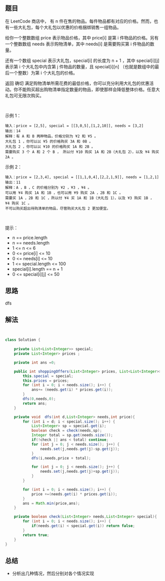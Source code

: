 
## 题目

在 LeetCode 商店中， 有 n 件在售的物品。每件物品都有对应的价格。然而，也有一些大礼包，每个大礼包以优惠的价格捆绑销售一组物品。

给你一个整数数组 price 表示物品价格，其中 price[i] 是第 i 件物品的价格。另有一个整数数组 needs 表示购物清单，其中 needs[i] 是需要购买第 i 件物品的数量。

还有一个数组 special 表示大礼包，special[i] 的长度为 n + 1 ，其中 special[i][j] 表示第 i 个大礼包中内含第 j 件物品的数量，且 special[i][n] （也就是数组中的最后一个整数）为第 i 个大礼包的价格。

返回 确切 满足购物清单所需花费的最低价格，你可以充分利用大礼包的优惠活动。你不能购买超出购物清单指定数量的物品，即使那样会降低整体价格。任意大礼包可无限次购买。

 

示例 1：

    输入：price = [2,5], special = [[3,0,5],[1,2,10]], needs = [3,2]
    输出：14
    解释：有 A 和 B 两种物品，价格分别为 ¥2 和 ¥5 。 
    大礼包 1 ，你可以以 ¥5 的价格购买 3A 和 0B 。 
    大礼包 2 ，你可以以 ¥10 的价格购买 1A 和 2B 。 
    需要购买 3 个 A 和 2 个 B ， 所以付 ¥10 购买 1A 和 2B（大礼包 2），以及 ¥4 购买 2A 。
示例 2：

    输入：price = [2,3,4], special = [[1,1,0,4],[2,2,1,9]], needs = [1,2,1]
    输出：11
    解释：A ，B ，C 的价格分别为 ¥2 ，¥3 ，¥4 。
    可以用 ¥4 购买 1A 和 1B ，也可以用 ¥9 购买 2A ，2B 和 1C 。 
    需要买 1A ，2B 和 1C ，所以付 ¥4 买 1A 和 1B（大礼包 1），以及 ¥3 购买 1B ， ¥4 购买 1C 。 
    不可以购买超出待购清单的物品，尽管购买大礼包 2 更加便宜。
 

提示：

- n == price.length
- n == needs.length
- 1 <= n <= 6
- 0 <= price[i] <= 10
- 0 <= needs[i] <= 10
- 1 <= special.length <= 100
- special[i].length == n + 1
- 0 <= special[i][j] <= 50



## 思路

dfs

## 解法
```java


class Solution {
    
    private List<List<Integer>> special;
    private List<Integer> prices ;

    private int ans =0;

    public int shoppingOffers(List<Integer> prices, List<List<Integer>> special, List<Integer> needs){
        this.special = special;
        this.prices = prices;
        for (int i = 0; i < needs.size(); i++) {
            ans+= (needs.get(i) * prices.get(i));
        }
        dfs(0,needs,0);
        return ans;
    }

    private void  dfs(int d,List<Integer> needs,int price){
        for (int i = d; i < special.size(); i++) {
            List<Integer> sp = special.get(i);
            boolean check = check(needs,sp);
            Integer total = sp.get(needs.size());
            if(!check || ans < total) continue;
            for (int j = 0; j < needs.size(); j++) {
                needs.set(j,needs.get(j)-sp.get(j));
            }
            dfs(i,needs,price + total);

            for (int j = 0; j < needs.size(); j++) {
                needs.set(j,needs.get(j)+sp.get(j));
            }
        }

        for (int i = 0; i < needs.size(); i++) {
            price +=(needs.get(i) * prices.get(i));
        }
        ans = Math.min(price,ans);
    }

    private boolean check(List<Integer> needs,List<Integer> special){
        for (int i = 0; i < needs.size(); i++) {
            if(needs.get(i) < special.get(i)) return false;
        }
        return true;
    }
}
```

## 总结

- 分析出几种情况，然后分别对各个情况实现 

